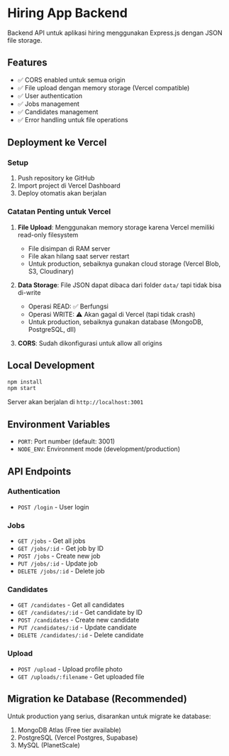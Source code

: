 # Hiring App Backend

Backend API untuk aplikasi hiring menggunakan Express.js dengan JSON file storage.

## Features

- ✅ CORS enabled untuk semua origin
- ✅ File upload dengan memory storage (Vercel compatible)
- ✅ User authentication
- ✅ Jobs management
- ✅ Candidates management
- ✅ Error handling untuk file operations

## Deployment ke Vercel

### Setup
1. Push repository ke GitHub
2. Import project di Vercel Dashboard
3. Deploy otomatis akan berjalan

### Catatan Penting untuk Vercel

1. **File Upload**: Menggunakan memory storage karena Vercel memiliki read-only filesystem
   - File disimpan di RAM server
   - File akan hilang saat server restart
   - Untuk production, sebaiknya gunakan cloud storage (Vercel Blob, S3, Cloudinary)

2. **Data Storage**: File JSON dapat dibaca dari folder `data/` tapi tidak bisa di-write
   - Operasi READ: ✅ Berfungsi
   - Operasi WRITE: ⚠️ Akan gagal di Vercel (tapi tidak crash)
   - Untuk production, sebaiknya gunakan database (MongoDB, PostgreSQL, dll)

3. **CORS**: Sudah dikonfigurasi untuk allow all origins

## Local Development

```bash
npm install
npm start
```

Server akan berjalan di `http://localhost:3001`

## Environment Variables

- `PORT`: Port number (default: 3001)
- `NODE_ENV`: Environment mode (development/production)

## API Endpoints

### Authentication
- `POST /login` - User login

### Jobs
- `GET /jobs` - Get all jobs
- `GET /jobs/:id` - Get job by ID
- `POST /jobs` - Create new job
- `PUT /jobs/:id` - Update job
- `DELETE /jobs/:id` - Delete job

### Candidates
- `GET /candidates` - Get all candidates
- `GET /candidates/:id` - Get candidate by ID
- `POST /candidates` - Create new candidate
- `PUT /candidates/:id` - Update candidate
- `DELETE /candidates/:id` - Delete candidate

### Upload
- `POST /upload` - Upload profile photo
- `GET /uploads/:filename` - Get uploaded file

## Migration ke Database (Recommended)

Untuk production yang serius, disarankan untuk migrate ke database:
1. MongoDB Atlas (Free tier available)
2. PostgreSQL (Vercel Postgres, Supabase)
3. MySQL (PlanetScale)
